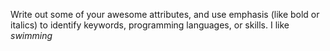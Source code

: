 Write out some of your awesome attributes, and use emphasis (like bold or italics) to identify keywords, programming languages, or skills. 
I like *swimming*
